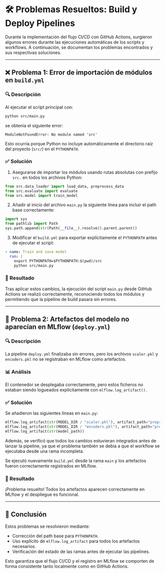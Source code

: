 
# 🛠️ Problemas Resueltos: Build y Deploy Pipelines

Durante la implementación del flujo CI/CD con GitHub Actions, surgieron algunos errores durante las ejecuciones automáticas de los scripts y workflows. A continuación, se documentan los problemas encontrados y sus respectivas soluciones.

---

## ❌ Problema 1: Error de importación de módulos en `build.yml`

### 🔍 Descripción

Al ejecutar el script principal con:

```bash
python src/main.py
```

se obtenía el siguiente error:

```text
ModuleNotFoundError: No module named 'src'
```

Esto ocurría porque Python no incluye automáticamente el directorio raíz del proyecto (`src/`) en el `PYTHONPATH`.

### ✅ Solución

1. Asegurarse de importar los módulos usando rutas absolutas con prefijo `src.` en todos los archivos Python:

```python
from src.data_loader import load_data, preprocess_data
from src.evaluate import evaluate
from src.model import train_model
```

2. Añadir al inicio del archivo `main.py` la siguiente línea para incluir el path base correctamente:

```python
import sys
from pathlib import Path
sys.path.append(str(Path(__file__).resolve().parent.parent))
```

3. Modificar el `build.yml` para exportar explícitamente el `PYTHONPATH` antes de ejecutar el script:

```yaml
- name: Train and save model
  run: |
    export PYTHONPATH=$PYTHONPATH:$(pwd)/src
    python src/main.py
```

### 🎉 Resultado

Tras aplicar estos cambios, la ejecución del script `main.py` desde GitHub Actions se realizó correctamente, reconociendo todos los módulos y permitiendo que la pipeline de build pasara sin errores.

---

## 🧩 Problema 2: Artefactos del modelo no aparecían en MLflow (`deploy.yml`)

### 🔍 Descripción

La pipeline `deploy.yml` finalizaba sin errores, pero los archivos `scaler.pkl` y `encoders.pkl` no se registraban en MLflow como artefactos.

### 📊 Análisis

El contenedor se desplegaba correctamente, pero estos ficheros no estaban siendo logueados explícitamente con `mlflow.log_artifact()`.

### ✅ Solución

Se añadieron las siguientes líneas en `main.py`:

```python
mlflow.log_artifact(str(MODEL_DIR / "scaler.pkl"), artifact_path="preprocessing")
mlflow.log_artifact(str(MODEL_DIR / "encoders.pkl"), artifact_path="preprocessing")
mlflow.log_artifact(str(model_path))
```

Además, se verificó que todos los cambios estuvieran integrados antes de lanzar la pipeline, ya que el problema también se debía a que el workflow se ejecutaba desde una rama incompleta.

Se ejecutó nuevamente `build.yml` desde la rama `main` y los artefactos fueron correctamente registrados en MLflow.

### 🎉 Resultado

¡Problema resuelto! Todos los artefactos aparecen correctamente en MLflow y el despliegue es funcional.

---

## 📎 Conclusión

Estos problemas se resolvieron mediante:
- Corrección del path base para `PYTHONPATH`.
- Uso explícito de `mlflow.log_artifact` para todos los artefactos necesarios.
- Verificación del estado de las ramas antes de ejecutar las pipelines.

Esto garantiza que el flujo CI/CD y el registro en MLflow se comporten de forma consistente tanto localmente como en GitHub Actions.
